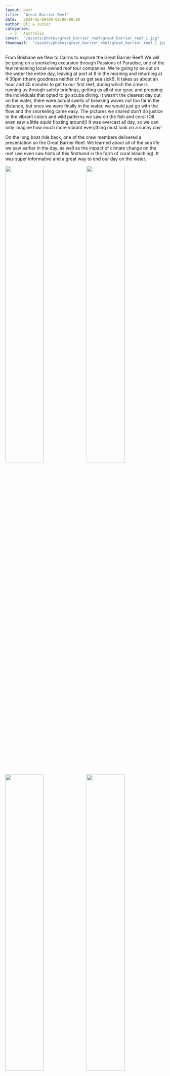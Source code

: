```yaml
---
layout: post
title:  "Great Barrier Reef"
date:   2024-05-09T00:00:00-00:00
author: Oli & Junior
categories:
  - 3 | Australia
cover:  "/assets/photos/great_barrier_reef/great_barrier_reef_1.jpg"
thumbnail:  "/assets/photos/great_barrier_reef/great_barrier_reef_1.jpg"
---
```


From Brisbane we flew to Cairns to explore the Great Barrier Reef! We will be going on a snorkeling excursion through Passions of Paradise, one of the few remaining local-owned reef tour companies. We’re going to be out on the water the entire day, leaving at port at 8 in the morning and returning at 4:30pm (thank goodness neither of us get sea sick!). It takes us about an hour and 45 minutes to get to our first reef, during which the crew is running us through safety briefings, getting us all of our gear, and prepping the individuals that opted to go scuba diving. It wasn’t the clearest day out on the water, there were actual swells of breaking waves not too far in the distance, but once we were finally in the water, we would just go with the flow and the snorkeling came easy. The pictures we shared don’t do justice to the vibrant colors and wild patterns we saw on the fish and coral (Oli even saw a little squid floating around)! It was overcast all day, so we can only imagine how much more vibrant everything must look on a sunny day!

On the long boat ride back, one of the crew members delivered a presentation on the Great Barrier Reef. We learned about all of the sea life we saw earlier in the day, as well as the impact of climate change on the reef (we even saw hints of this firsthand in the form of coral bleaching). It was super informative and a great way to end our day on the water. 

<div float="left">
  <img src="/oli-jr-travel/assets/photos/great_barrier_reef/great_barrier_reef_2.jpg" style="float:left; width:49%; margin-bottom:10px" />
  <img src="/oli-jr-travel/assets/photos/great_barrier_reef/great_barrier_reef_3.jpg" style="float:right; width:49%; margin-bottom:10px" />
</div>
<div float="left">
  <img src="/oli-jr-travel/assets/photos/great_barrier_reef/great_barrier_reef_4.jpg" style="float:left; width:49%; margin-bottom:10px" />
  <img src="/oli-jr-travel/assets/photos/great_barrier_reef/great_barrier_reef_5.jpg" style="float:right; width:49%; margin-bottom:10px" />
</div>
<img src="/oli-jr-travel/assets/photos/great_barrier_reef/great_barrier_reef_1.jpg" style="width:100%; margin-bottom:10px">
<div float="left">
  <img src="/oli-jr-travel/assets/photos/great_barrier_reef/great_barrier_reef_6.jpg" style="float:left; width:49%; margin-bottom:10px" />
  <img src="/oli-jr-travel/assets/photos/great_barrier_reef/great_barrier_reef_7.jpg" style="float:right; width:49%; margin-bottom:10px" />
</div>
<div float="left">
  <img src="/oli-jr-travel/assets/photos/great_barrier_reef/great_barrier_reef_8.jpg" style="float:left; width:49%; margin-bottom:10px" />
  <img src="/oli-jr-travel/assets/photos/great_barrier_reef/great_barrier_reef_9.jpg" style="float:right; width:49%; margin-bottom:10px" />
</div>

<br clear="all" />

__Español__

Desde Brisbane volamos a Cairns para explorar la Gran Barrera de Coral. Haremos una excursión de esnórquel con Passions of Paradise, una de las pocas empresas de excursiones por arrecifes de propiedad local que quedan. Estaremos en el agua todo el día, saliendo del puerto a las 8 de la mañana y regresando a las 4:30 p. m. (¡gracias a Dios, ninguno de nosotros se marea!). Nos lleva aproximadamente una hora y 45 minutos llegar a nuestro primer arrecife, durante el cual la tripulación nos da instrucciones de seguridad, nos entrega todo el equipo y prepara a las personas que optaron por bucear. No fue el día más despejado en el agua, había olas rompientes no muy lejos en la distancia, pero una vez que finalmente estuvimos en el agua, simplemente nos dejamos llevar y el esnórquel fue fácil. Las fotos que compartimos no hacen justicia a los colores vibrantes y los patrones salvajes que vimos en los peces y los corales (¡Oli incluso vio un pequeño calamar flotando!). Estuvo nublado todo el día, así que solo podemos imaginar cuánto más vibrante debe verse todo en un día soleado.

En el largo viaje en barco de regreso, uno de los miembros de la tripulación realizó una presentación sobre la Gran Barrera de Coral. Aprendimos sobre toda la vida marina que vimos antes ese día, así como sobre el impacto del cambio climático en el arrecife (incluso vimos indicios de esto de primera mano en forma de blanqueamiento de corales). Fue muy informativo y una excelente manera de terminar nuestro día en el agua.
